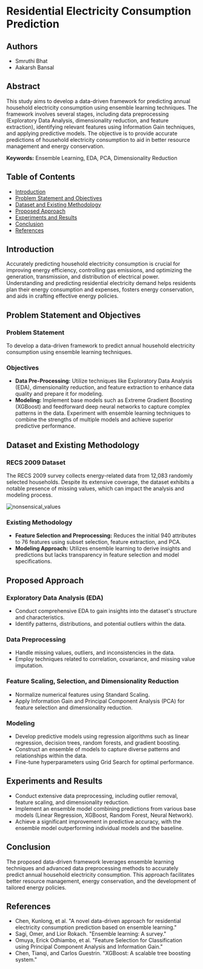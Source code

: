 
# Residential Electricity Consumption Prediction

## Authors
- Smruthi Bhat
- Aakarsh Bansal

## Abstract
This study aims to develop a data-driven framework for predicting annual household electricity consumption using ensemble learning techniques. The framework involves several stages, including data preprocessing (Exploratory Data Analysis, dimensionality reduction, and feature extraction), identifying relevant features using Information Gain techniques, and applying predictive models. The objective is to provide accurate predictions of household electricity consumption to aid in better resource management and energy conservation.

**Keywords:** Ensemble Learning, EDA, PCA, Dimensionality Reduction

## Table of Contents
- [Introduction](#introduction)
- [Problem Statement and Objectives](#problem-statement-and-objectives)
- [Dataset and Existing Methodology](#dataset-and-existing-methodology)
- [Proposed Approach](#proposed-approach)
- [Experiments and Results](#experiments-and-results)
- [Conclusion](#conclusion)
- [References](#references)

## Introduction
Accurately predicting household electricity consumption is crucial for improving energy efficiency, controlling gas emissions, and optimizing the generation, transmission, and distribution of electrical power. Understanding and predicting residential electricity demand helps residents plan their energy consumption and expenses, fosters energy conservation, and aids in crafting effective energy policies.

## Problem Statement and Objectives

### Problem Statement
To develop a data-driven framework to predict annual household electricity consumption using ensemble learning techniques.

### Objectives
- **Data Pre-Processing:** Utilize techniques like Exploratory Data Analysis (EDA), dimensionality reduction, and feature extraction to enhance data quality and prepare it for modeling.
- **Modeling:** Implement base models such as Extreme Gradient Boosting (XGBoost) and feedforward deep neural networks to capture complex patterns in the data. Experiment with ensemble learning techniques to combine the strengths of multiple models and achieve superior predictive performance.

## Dataset and Existing Methodology

### RECS 2009 Dataset
The RECS 2009 survey collects energy-related data from 12,083 randomly selected households. Despite its extensive coverage, the dataset exhibits a notable presence of missing values, which can impact the analysis and modeling process.

![nonsensical_values](https://github.com/hrtshpdbx/RECS-2009/blob/main/images/nonsense.png) 

### Existing Methodology
- **Feature Selection and Preprocessing:** Reduces the initial 940 attributes to 76 features using subset selection, feature extraction, and PCA.
- **Modeling Approach:** Utilizes ensemble learning to derive insights and predictions but lacks transparency in feature selection and model specifications.

## Proposed Approach

### Exploratory Data Analysis (EDA)
- Conduct comprehensive EDA to gain insights into the dataset's structure and characteristics.
- Identify patterns, distributions, and potential outliers within the data.

### Data Preprocessing
- Handle missing values, outliers, and inconsistencies in the data.
- Employ techniques related to correlation, covariance, and missing value imputation.

### Feature Scaling, Selection, and Dimensionality Reduction
- Normalize numerical features using Standard Scaling.
- Apply Information Gain and Principal Component Analysis (PCA) for feature selection and dimensionality reduction.

### Modeling
- Develop predictive models using regression algorithms such as linear regression, decision trees, random forests, and gradient boosting.
- Construct an ensemble of models to capture diverse patterns and relationships within the data.
- Fine-tune hyperparameters using Grid Search for optimal performance.

## Experiments and Results
- Conduct extensive data preprocessing, including outlier removal, feature scaling, and dimensionality reduction.
- Implement an ensemble model combining predictions from various base models (Linear Regression, XGBoost, Random Forest, Neural Network).
- Achieve a significant improvement in predictive accuracy, with the ensemble model outperforming individual models and the baseline.

## Conclusion
The proposed data-driven framework leverages ensemble learning techniques and advanced data preprocessing methods to accurately predict annual household electricity consumption. This approach facilitates better resource management, energy conservation, and the development of tailored energy policies.

## References
- Chen, Kunlong, et al. "A novel data-driven approach for residential electricity consumption prediction based on ensemble learning."
- Sagi, Omer, and Lior Rokach. "Ensemble learning: A survey."
- Omuya, Erick Odhiambo, et al. "Feature Selection for Classification using Principal Component Analysis and Information Gain."
- Chen, Tianqi, and Carlos Guestrin. "XGBoost: A scalable tree boosting system."
